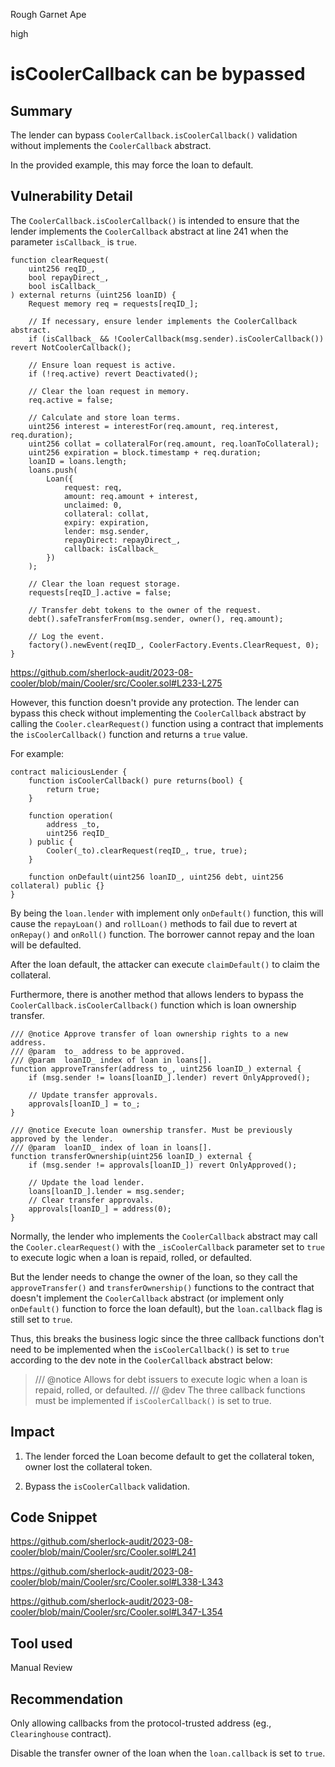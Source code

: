 Rough Garnet Ape

high

# isCoolerCallback can be bypassed
## Summary

The lender can bypass `CoolerCallback.isCoolerCallback()` validation without implements the `CoolerCallback` abstract.

In the provided example, this may force the loan to default.

## Vulnerability Detail

The `CoolerCallback.isCoolerCallback()` is intended to ensure that the lender implements the `CoolerCallback` abstract at line 241 when the parameter `isCallback_` is `true`.

```solidity=!
function clearRequest(
    uint256 reqID_,
    bool repayDirect_,
    bool isCallback_
) external returns (uint256 loanID) {
    Request memory req = requests[reqID_];

    // If necessary, ensure lender implements the CoolerCallback abstract.
    if (isCallback_ && !CoolerCallback(msg.sender).isCoolerCallback()) revert NotCoolerCallback();

    // Ensure loan request is active. 
    if (!req.active) revert Deactivated();

    // Clear the loan request in memory.
    req.active = false;

    // Calculate and store loan terms.
    uint256 interest = interestFor(req.amount, req.interest, req.duration);
    uint256 collat = collateralFor(req.amount, req.loanToCollateral);
    uint256 expiration = block.timestamp + req.duration;
    loanID = loans.length;
    loans.push(
        Loan({
            request: req,
            amount: req.amount + interest,
            unclaimed: 0,
            collateral: collat,
            expiry: expiration,
            lender: msg.sender,
            repayDirect: repayDirect_,
            callback: isCallback_
        })
    );

    // Clear the loan request storage.
    requests[reqID_].active = false;

    // Transfer debt tokens to the owner of the request.
    debt().safeTransferFrom(msg.sender, owner(), req.amount);

    // Log the event.
    factory().newEvent(reqID_, CoolerFactory.Events.ClearRequest, 0);
}
```
https://github.com/sherlock-audit/2023-08-cooler/blob/main/Cooler/src/Cooler.sol#L233-L275

However, this function doesn't provide any protection. The lender can bypass this check without implementing the `CoolerCallback` abstract by calling the `Cooler.clearRequest()` function using a contract that implements the `isCoolerCallback()` function and returns a `true` value.

For example:

```solidity=!
contract maliciousLender {
    function isCoolerCallback() pure returns(bool) {
        return true;
    }
    
    function operation(
        address _to,
        uint256 reqID_
    ) public {
        Cooler(_to).clearRequest(reqID_, true, true);
    }
    
    function onDefault(uint256 loanID_, uint256 debt, uint256 collateral) public {}
}
```

By being the `loan.lender` with implement only `onDefault()` function, this will cause the `repayLoan()` and `rollLoan()` methods to fail due to revert at `onRepay()` and `onRoll()` function. The borrower cannot repay and the loan will be defaulted.

After the loan default, the attacker can execute `claimDefault()` to claim the collateral.

Furthermore, there is another method that allows lenders to bypass the `CoolerCallback.isCoolerCallback()` function which is loan ownership transfer.

```solidity=!
/// @notice Approve transfer of loan ownership rights to a new address.
/// @param  to_ address to be approved.
/// @param  loanID_ index of loan in loans[].
function approveTransfer(address to_, uint256 loanID_) external {
    if (msg.sender != loans[loanID_].lender) revert OnlyApproved();

    // Update transfer approvals.
    approvals[loanID_] = to_;
}

/// @notice Execute loan ownership transfer. Must be previously approved by the lender.
/// @param  loanID_ index of loan in loans[].
function transferOwnership(uint256 loanID_) external {
    if (msg.sender != approvals[loanID_]) revert OnlyApproved();

    // Update the load lender.
    loans[loanID_].lender = msg.sender;
    // Clear transfer approvals.
    approvals[loanID_] = address(0);
}
```

Normally, the lender who implements the `CoolerCallback` abstract may call the `Cooler.clearRequest()` with the `_isCoolerCallback` parameter set to `true` to execute logic when a loan is repaid, rolled, or defaulted.

But the lender needs to change the owner of the loan, so they call the `approveTransfer()` and `transferOwnership()` functions to the contract that doesn't implement the `CoolerCallback` abstract (or implement only `onDefault()` function to force the loan default), but the `loan.callback` flag is still set to `true`.

Thus, this breaks the business logic since the three callback functions don't need to be implemented when the `isCoolerCallback()` is set to `true` according to the dev note in the `CoolerCallback` abstract below:

> /// @notice Allows for debt issuers to execute logic when a loan is repaid, rolled, or defaulted.
/// @dev    The three callback functions must be implemented if `isCoolerCallback()` is set to true.

## Impact

1. The lender forced the Loan become default to get the collateral token, owner lost the collateral token.

2. Bypass the `isCoolerCallback` validation.
## Code Snippet

https://github.com/sherlock-audit/2023-08-cooler/blob/main/Cooler/src/Cooler.sol#L241

https://github.com/sherlock-audit/2023-08-cooler/blob/main/Cooler/src/Cooler.sol#L338-L343

https://github.com/sherlock-audit/2023-08-cooler/blob/main/Cooler/src/Cooler.sol#L347-L354

## Tool used

Manual Review

## Recommendation

Only allowing callbacks from the protocol-trusted address (eg., `Clearinghouse` contract).

Disable the transfer owner of the loan when the `loan.callback` is set to `true`.